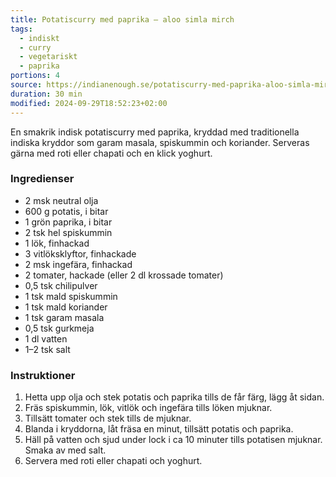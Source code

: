 ```yaml
---
title: Potatiscurry med paprika – aloo simla mirch
tags:
  - indiskt
  - curry
  - vegetariskt
  - paprika
portions: 4
source: https://indianenough.se/potatiscurry-med-paprika-aloo-simla-mirch/
duration: 30 min
modified: 2024-09-29T18:52:23+02:00
---
```


En smakrik indisk potatiscurry med paprika, kryddad med traditionella indiska kryddor som garam masala, spiskummin och koriander. Serveras gärna med roti eller chapati och en klick yoghurt.

### Ingredienser
- 2 msk neutral olja
- 600 g potatis, i bitar
- 1 grön paprika, i bitar
- 2 tsk hel spiskummin
- 1 lök, finhackad
- 3 vitlöksklyftor, finhackade
- 2 msk ingefära, finhackad
- 2 tomater, hackade (eller 2 dl krossade tomater)
- 0,5 tsk chilipulver
- 1 tsk mald spiskummin
- 1 tsk mald koriander
- 1 tsk garam masala
- 0,5 tsk gurkmeja
- 1 dl vatten
- 1–2 tsk salt

### Instruktioner
1. Hetta upp olja och stek potatis och paprika tills de får färg, lägg åt sidan.
2. Fräs spiskummin, lök, vitlök och ingefära tills löken mjuknar.
3. Tillsätt tomater och stek tills de mjuknar.
4. Blanda i kryddorna, låt fräsa en minut, tillsätt potatis och paprika.
5. Häll på vatten och sjud under lock i ca 10 minuter tills potatisen mjuknar. Smaka av med salt.
6. Servera med roti eller chapati och yoghurt.
